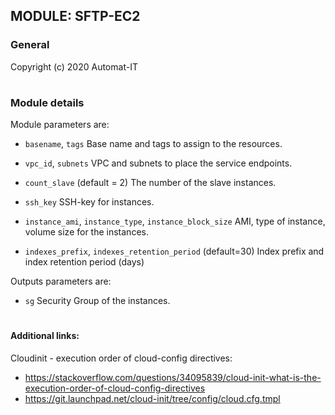 ## MODULE: SFTP-EC2
### General

Copyright (c) 2020 Automat-IT
#
### Module details
Module parameters are:

* ``basename``,  ``tags``
  Base name and tags to assign to the resources.

* ``vpc_id``, ``subnets``
  VPC and subnets to place the service endpoints.

* ``count_slave`` (default = 2)
  The number of the slave instances. 

* ``ssh_key``
  SSH-key for instances.

* ``instance_ami``, ``instance_type``, ``instance_block_size``
  AMI, type of instance, volume size for the instances. 

* ``indexes_prefix``, ``indexes_retention_period`` (default=30)
  Index prefix and index retention period (days)	

Outputs parameters are:

* ``sg``
  Security Group of the instances.

#
#### Additional links:
Cloudinit - execution order of cloud-config directives: 
* https://stackoverflow.com/questions/34095839/cloud-init-what-is-the-execution-order-of-cloud-config-directives
* https://git.launchpad.net/cloud-init/tree/config/cloud.cfg.tmpl
